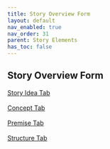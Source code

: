 ```yaml
---
title: Story Overview Form
layout: default
nav_enabled: true
nav_order: 31
parent: Story Elements
has_toc: false
---
```

## Story Overview Form
[Story Idea Tab](Story_Idea_Tab.html) <br/><br/>
[Concept Tab](Concept_Tab.html) <br/><br/>
[Premise Tab](Premise_Tab.html) <br/><br/>
[Structure Tab](Structure_Tab.html) <br/><br/>

